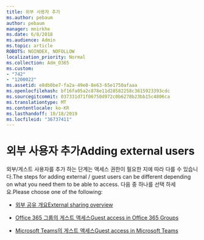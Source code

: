 ```yaml
---
title: 외부 사용자 추가
ms.author: pebaum
author: pebaum
manager: mnirkhe
ms.date: 6/8/2018
ms.audience: Admin
ms.topic: article
ROBOTS: NOINDEX, NOFOLLOW
localization_priority: Normal
ms.collection: Adm_O365
ms.custom:
- "742"
- "1200022"
ms.assetid: e8db0be7-fa2a-49e0-8e63-65e1750afaaa
ms.openlocfilehash: bf16fa05a2c878e11d28582258c3615923393cdc
ms.sourcegitcommit: 037331d71f06750d972c0b6278b23bb15c4806ca
ms.translationtype: MT
ms.contentlocale: ko-KR
ms.lasthandoff: 10/18/2019
ms.locfileid: "36737411"
---
```

# <a name="adding-external-users"></a><span data-ttu-id="0f345-102">외부 사용자 추가</span><span class="sxs-lookup"><span data-stu-id="0f345-102">Adding external users</span></span>

<span data-ttu-id="0f345-103">외부/게스트 사용자를 추가 하는 단계는 액세스 권한이 필요한 지에 따라 다를 수 있습니다.</span><span class="sxs-lookup"><span data-stu-id="0f345-103">The steps for adding external / guest users can be different depending on what you need them to be able to access.</span></span> <span data-ttu-id="0f345-104">다음 중 하나를 선택 하세요.</span><span class="sxs-lookup"><span data-stu-id="0f345-104">Please choose one of the following:</span></span>
  
- [<span data-ttu-id="0f345-105">외부 공유 개요</span><span class="sxs-lookup"><span data-stu-id="0f345-105">External sharing overview</span></span>](https://docs.microsoft.com/sharepoint/external-sharing-overview)

- [<span data-ttu-id="0f345-106">Office 365 그룹의 게스트 액세스</span><span class="sxs-lookup"><span data-stu-id="0f345-106">Guest access in Office 365 Groups</span></span>](https://support.office.com/en-gb/article/guest-access-in-office-365-groups-bfc7a840-868f-4fd6-a390-f347bf51aff6)

- [<span data-ttu-id="0f345-107">Microsoft Teams의 게스트 액세스</span><span class="sxs-lookup"><span data-stu-id="0f345-107">Guest access in Microsoft Teams</span></span>](https://docs.microsoft.com/microsoftteams/guest-access-checklist)
